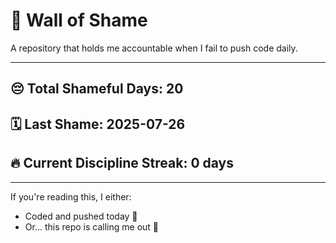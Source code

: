 # 🧱 Wall of Shame

A repository that holds me accountable when I fail to push code daily.

---

## 😔 Total Shameful Days: **20**
## 🗓️ Last Shame: **2025-07-26**
## 🔥 Current Discipline Streak: **0 days**

---

If you're reading this, I either:
- Coded and pushed today 💪
- Or... this repo is calling me out 😤
